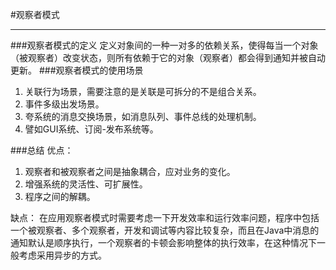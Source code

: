 #观察者模式
***
###观察者模式的定义
定义对象间的一种一对多的依赖关系，使得每当一个对象（被观察者）改变状态，则所有依赖于它的对象（观察者）都会得到通知并被自动更新。
###观察者模式的使用场景

1. 关联行为场景，需要注意的是关联是可拆分的不是组合关系。
2. 事件多级出发场景。
3. 夸系统的消息交换场景，如消息队列、事件总线的处理机制。
4. 譬如GUI系统、订阅-发布系统等。

###总结
优点：

1. 观察者和被观察者之间是抽象耦合，应对业务的变化。
2. 增强系统的灵活性、可扩展性。
3. 程序之间的解耦。

缺点：
在应用观察者模式时需要考虑一下开发效率和运行效率问题，程序中包括一个被观察者、多个观察者，开发和调试等内容比较复杂，而且在Java中消息的通知默认是顺序执行，一个观察者的卡顿会影响整体的执行效率，在这种情况下一般考虑采用异步的方式。